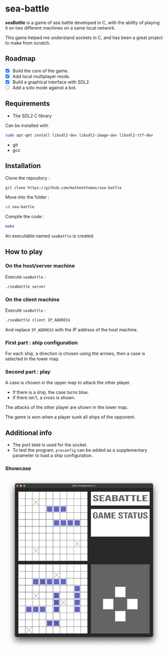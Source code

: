 # sea-battle

**seaBattle** is a game of sea battle developed in C, with the ability of playing it on two different machines on a same local network.

This game helped me understand sockets in C, and has been a great project to make from scratch.

## Roadmap
- [x] Build the core of the game.
- [x] Add local multiplayer mode.
- [x] Build a graphical interface with SDL2.
- [ ] Add a solo mode against a bot.

## Requirements
- The SDL2 C library

Can be installed with
```bash
sudo apt-get install libsdl2-dev libsdl2-image-dev libsdl2-ttf-dev
```

- git
- gcc

## Installation 
Clone the repository :
```bash
git clone https://github.com/matheothomas/sea-battle
```

Move into the folder :
```bash
cd sea-battle
```

Compile the code :
```bash
make
```
An executable named `seaBattle` is created.

## How to play

### On the host/server machine
Execute `seaBattle` :
```bash
./seaBattle server
```

### On the client machine
Execute `seaBattle` :
```bash
./seaBattle client IP_ADDRESS
```
And replace `IP_ADDRESS` with the IP address of the host machine.

### First part : ship configuration
For each ship, a direction is chosen using the arrows, then a case is selected in the lower map.

### Second part : play
A case is chosen in the upper map to attack the other player.
- If there is a ship, the case turns blue.
- If there isn't, a cross is shown.

The attacks of the other player are shown in the lower map.

The game is won when a player sunk all ships of the opponent.


## Additional info
- The port `8080` is used for the socket.
- To test the program, `preconfig` can be added as a supplementary parameter to load a ship configuration.

### Showcase
![game](example.png)
